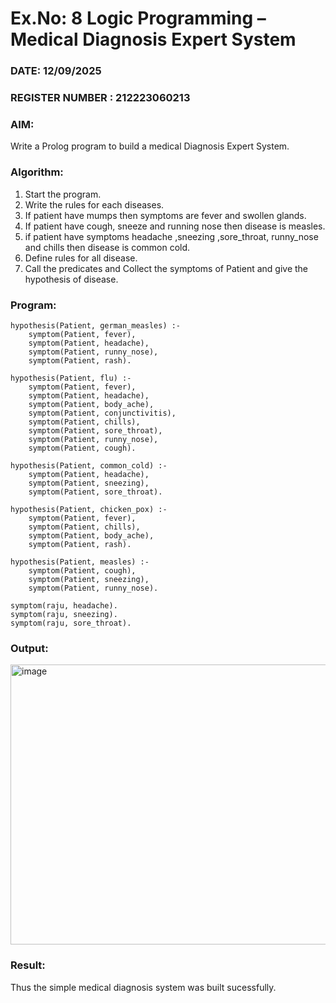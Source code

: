 # Ex.No: 8  Logic Programming –  Medical Diagnosis Expert System
### DATE:   12/09/2025                                                                         
### REGISTER NUMBER :  212223060213
### AIM: 
Write a Prolog program to build a medical Diagnosis Expert System.
###  Algorithm:
1. Start the program.
2. Write the rules for each diseases.
3. If patient have mumps then symptoms are fever and swollen glands.
4. If patient have cough, sneeze and running nose then disease is measles.
5. if patient have symptoms headache ,sneezing ,sore_throat, runny_nose and  chills then disease is common cold.
6. Define rules for all disease.
7. Call the predicates and Collect the symptoms of Patient and give the hypothesis of disease.
        

### Program:

```
hypothesis(Patient, german_measles) :- 
    symptom(Patient, fever), 
    symptom(Patient, headache), 
    symptom(Patient, runny_nose), 
    symptom(Patient, rash).

hypothesis(Patient, flu) :- 
    symptom(Patient, fever),
    symptom(Patient, headache), 
    symptom(Patient, body_ache), 
    symptom(Patient, conjunctivitis), 
    symptom(Patient, chills), 
    symptom(Patient, sore_throat), 
    symptom(Patient, runny_nose), 
    symptom(Patient, cough).

hypothesis(Patient, common_cold) :- 
    symptom(Patient, headache), 
    symptom(Patient, sneezing), 
    symptom(Patient, sore_throat).

hypothesis(Patient, chicken_pox) :- 
    symptom(Patient, fever), 
    symptom(Patient, chills), 
    symptom(Patient, body_ache), 
    symptom(Patient, rash).

hypothesis(Patient, measles) :- 
    symptom(Patient, cough), 
    symptom(Patient, sneezing), 
    symptom(Patient, runny_nose).

symptom(raju, headache).
symptom(raju, sneezing).
symptom(raju, sore_throat).

```
### Output:
<img width="950" height="448" alt="image" src="https://github.com/user-attachments/assets/f4d1d609-1cb8-4644-8221-b6adc7068e33" />



### Result:
Thus the simple medical diagnosis system was built sucessfully.
